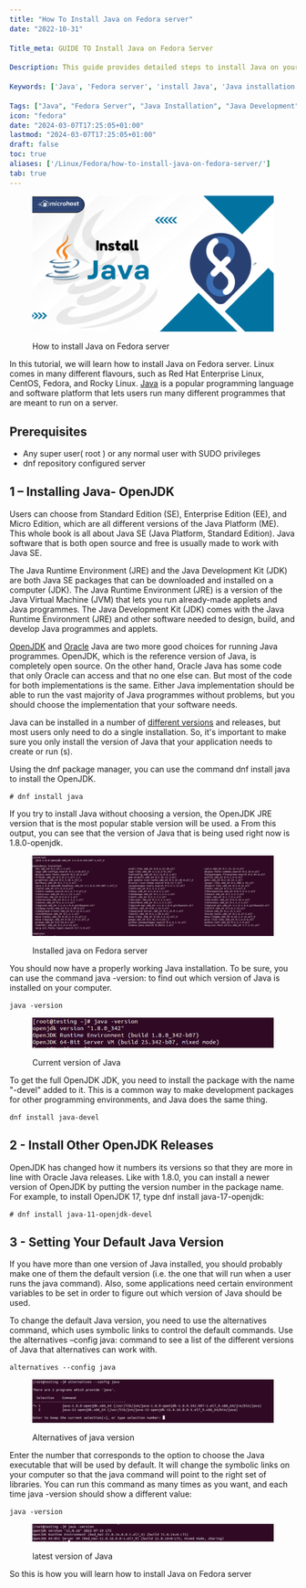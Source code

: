 ```yaml
---
title: "How To Install Java on Fedora server"
date: "2022-10-31"

Title_meta: GUIDE TO Install Java on Fedora Server

Description: This guide provides detailed steps to install Java on your Fedora server. Follow the instructions to set up Java, enabling you to develop and run Java applications effectively in your Fedora server environment.

Keywords: ['Java', 'Fedora server', 'install Java', 'Java installation', 'Java development']

Tags: ["Java", "Fedora Server", "Java Installation", "Java Development"]
icon: "fedora"
date: "2024-03-07T17:25:05+01:00"
lastmod: "2024-03-07T17:25:05+01:00" 
draft: false
toc: true
aliases: ['/Linux/Fedora/how-to-install-java-on-fedora-server/']
tab: true
---
```


<figure>

![How To Install Java on Fedora based Linux](images/How-To-Install-Java-on-Fedora-based-Linux-1024x576.png)

<figcaption>

How to install Java on Fedora server

</figcaption>

</figure>

In this tutorial, we will learn how to install Java on Fedora server. Linux comes in many different flavours, such as Red Hat Enterprise Linux, CentOS, Fedora, and Rocky Linux. [Java](https://www.redhat.com/en/topics/linux/whats-the-best-linux-distro-for-you) is a popular programming language and software platform that lets users run many different programmes that are meant to run on a server.

## Prerequisites

- Any super user( root ) or any normal user with SUDO privileges
- dnf repository configured server

## 1 – Installing Java- OpenJDK

Users can choose from Standard Edition (SE), Enterprise Edition (EE), and Micro Edition, which are all different versions of the Java Platform (ME). This whole book is all about Java SE (Java Platform, Standard Edition). Java software that is both open source and free is usually made to work with Java SE.

The Java Runtime Environment (JRE) and the Java Development Kit (JDK) are both Java SE packages that can be downloaded and installed on a computer (JDK). The Java Runtime Environment (JRE) is a version of the Java Virtual Machine (JVM) that lets you run already-made applets and Java programmes. The Java Development Kit (JDK) comes with the Java Runtime Environment (JRE) and other software needed to design, build, and develop Java programmes and applets.

[OpenJDK](https://openjdk.org/) and [Oracle](https://www.oracle.com/) Java are two more good choices for running Java programmes. OpenJDK, which is the reference version of Java, is completely open source. On the other hand, Oracle Java has some code that only Oracle can access and that no one else can. But most of the code for both implementations is the same. Either Java implementation should be able to run the vast majority of Java programmes without problems, but you should choose the implementation that your software needs.

Java can be installed in a number of [different versions](https://utho.com/docs/tutorial/how-to-install-java-on-fedora-based-linux/) and releases, but most users only need to do a single installation. So, it's important to make sure you only install the version of Java that your application needs to create or run (s).

Using the dnf package manager, you can use the command dnf install java to install the OpenJDK.

```
# dnf install java
```

If you try to install Java without choosing a version, the OpenJDK JRE version that is the most popular stable version will be used. a From this output, you can see that the version of Java that is being used right now is 1.8.0-openjdk.

<figure>

![Installed java on Fedora server](images/image-71-1024x342.png)

<figcaption>

Installed java on Fedora server

</figcaption>

</figure>

You should now have a properly working Java installation. To be sure, you can use the command java -version: to find out which version of Java is installed on your computer.

```
java -version
```
<figure>

![Current version of Java](images/image-466.png)

<figcaption>

Current version of Java

</figcaption>

</figure>

To get the full OpenJDK JDK, you need to install the package with the name "-devel" added to it. This is a common way to make development packages for other programming environments, and Java does the same thing.

```
dnf install java-devel
```
## 2 - Install Other OpenJDK Releases

OpenJDK has changed how it numbers its versions so that they are more in line with Oracle Java releases. Like with 1.8.0, you can install a newer version of OpenJDK by putting the version number in the package name. For example, to install OpenJDK 17, type dnf install java-17-openjdk:

```
# dnf install java-11-openjdk-devel
```

## 3 - Setting Your Default Java Version

If you have more than one version of Java installed, you should probably make one of them the default version (i.e. the one that will run when a user runs the java command). Also, some applications need certain environment variables to be set in order to figure out which version of Java should be used.

To change the default Java version, you need to use the alternatives command, which uses symbolic links to control the default commands. Use the alternatives –config java: command to see a list of the different versions of Java that alternatives can work with.

```
alternatives --config java
```
<figure>

![Alternatives of java version](images/image-467.png)

<figcaption>

Alternatives of java version

</figcaption>

</figure>

Enter the number that corresponds to the option to choose the Java executable that will be used by default. It will change the symbolic links on your computer so that the java command will point to the right set of libraries. You can run this command as many times as you want, and each time java -version should show a different value:

```
java -version
```
<figure>

![latest version of Java](images/image-75-1024x75.png)

<figcaption>

latest version of Java

</figcaption>

</figure>

So this is how you will learn how to install Java on Fedora server
